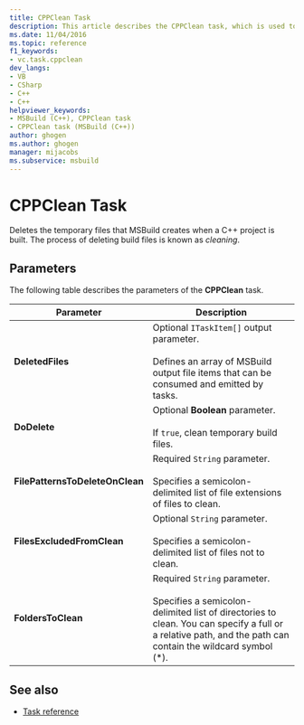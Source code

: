 ```yaml
---
title: CPPClean Task
description: This article describes the CPPClean task, which is used to delete the temporary files that MSBuild creates when a C++ project is built.
ms.date: 11/04/2016
ms.topic: reference
f1_keywords:
- vc.task.cppclean
dev_langs:
- VB
- CSharp
- C++
- C++
helpviewer_keywords:
- MSBuild (C++), CPPClean task
- CPPClean task (MSBuild (C++))
author: ghogen
ms.author: ghogen
manager: mijacobs
ms.subservice: msbuild
---
```

# CPPClean Task

Deletes the temporary files that MSBuild creates when a C++ project is built. The process of deleting build files is known as *cleaning*.

## Parameters

 The following table describes the parameters of the **CPPClean** task.

|Parameter|Description|
|---------------|-----------------|
|**DeletedFiles**|Optional `ITaskItem[]` output parameter.<br /><br /> Defines an array of MSBuild output file items that can be consumed and emitted by tasks.|
|**DoDelete**|Optional **Boolean** parameter.<br /><br /> If `true`, clean temporary build files.|
|**FilePatternsToDeleteOnClean**|Required `String` parameter.<br /><br /> Specifies a semicolon-delimited list of file extensions of files to clean.|
|**FilesExcludedFromClean**|Optional `String` parameter.<br /><br /> Specifies a semicolon-delimited list of files not to clean.|
|**FoldersToClean**|Required `String` parameter.<br /><br /> Specifies a semicolon-delimited list of directories to clean. You can specify a full or a relative path, and the path can contain the wildcard symbol (*).|

## See also

- [Task reference](../msbuild/msbuild-task-reference.md)
